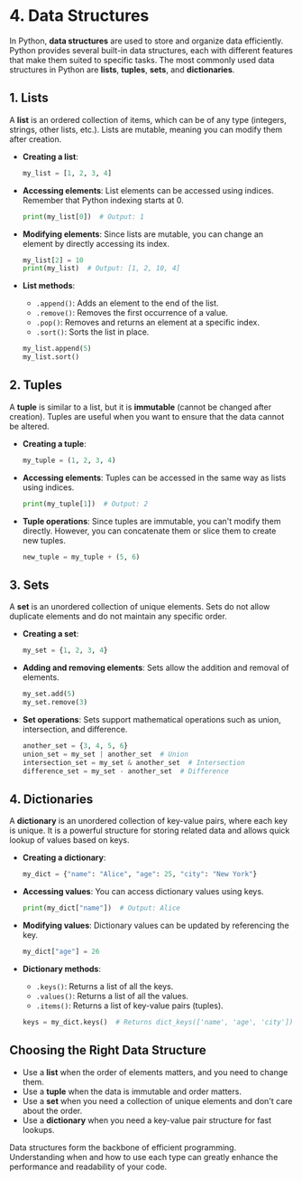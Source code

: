 # 4. **Data Structures**

In Python, **data structures** are used to store and organize data efficiently. Python provides several built-in data structures, each with different features that make them suited to specific tasks. The most commonly used data structures in Python are **lists**, **tuples**, **sets**, and **dictionaries**.

## **1. Lists**

A **list** is an ordered collection of items, which can be of any type (integers, strings, other lists, etc.). Lists are mutable, meaning you can modify them after creation.

* **Creating a list**:

  ```python
  my_list = [1, 2, 3, 4]
  ```

* **Accessing elements**:
  List elements can be accessed using indices. Remember that Python indexing starts at 0.

  ```python
  print(my_list[0])  # Output: 1
  ```

* **Modifying elements**:
  Since lists are mutable, you can change an element by directly accessing its index.

  ```python
  my_list[2] = 10
  print(my_list)  # Output: [1, 2, 10, 4]
  ```

* **List methods**:

  * `.append()`: Adds an element to the end of the list.
  * `.remove()`: Removes the first occurrence of a value.
  * `.pop()`: Removes and returns an element at a specific index.
  * `.sort()`: Sorts the list in place.

  ```python
  my_list.append(5)
  my_list.sort()
  ```

## **2. Tuples**

A **tuple** is similar to a list, but it is **immutable** (cannot be changed after creation). Tuples are useful when you want to ensure that the data cannot be altered.

* **Creating a tuple**:

  ```python
  my_tuple = (1, 2, 3, 4)
  ```

* **Accessing elements**:
  Tuples can be accessed in the same way as lists using indices.

  ```python
  print(my_tuple[1])  # Output: 2
  ```

* **Tuple operations**:
  Since tuples are immutable, you can't modify them directly. However, you can concatenate them or slice them to create new tuples.

  ```python
  new_tuple = my_tuple + (5, 6)
  ```

## **3. Sets**

A **set** is an unordered collection of unique elements. Sets do not allow duplicate elements and do not maintain any specific order.

* **Creating a set**:

  ```python
  my_set = {1, 2, 3, 4}
  ```

* **Adding and removing elements**:
  Sets allow the addition and removal of elements.

  ```python
  my_set.add(5)
  my_set.remove(3)
  ```

* **Set operations**:
  Sets support mathematical operations such as union, intersection, and difference.

  ```python
  another_set = {3, 4, 5, 6}
  union_set = my_set | another_set  # Union
  intersection_set = my_set & another_set  # Intersection
  difference_set = my_set - another_set  # Difference
  ```

## **4. Dictionaries**

A **dictionary** is an unordered collection of key-value pairs, where each key is unique. It is a powerful structure for storing related data and allows quick lookup of values based on keys.

* **Creating a dictionary**:

  ```python
  my_dict = {"name": "Alice", "age": 25, "city": "New York"}
  ```

* **Accessing values**:
  You can access dictionary values using keys.

  ```python
  print(my_dict["name"])  # Output: Alice
  ```

* **Modifying values**:
  Dictionary values can be updated by referencing the key.

  ```python
  my_dict["age"] = 26
  ```

* **Dictionary methods**:

  * `.keys()`: Returns a list of all the keys.
  * `.values()`: Returns a list of all the values.
  * `.items()`: Returns a list of key-value pairs (tuples).

  ```python
  keys = my_dict.keys()  # Returns dict_keys(['name', 'age', 'city'])
  ```

## Choosing the Right Data Structure

* Use a **list** when the order of elements matters, and you need to change them.
* Use a **tuple** when the data is immutable and order matters.
* Use a **set** when you need a collection of unique elements and don't care about the order.
* Use a **dictionary** when you need a key-value pair structure for fast lookups.

Data structures form the backbone of efficient programming. Understanding when and how to use each type can greatly enhance the performance and readability of your code.
